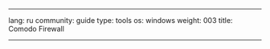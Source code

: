 

---

lang: ru
community: guide
type: tools
os: windows
weight: 003
title: Comodo Firewall

---

<stub>

